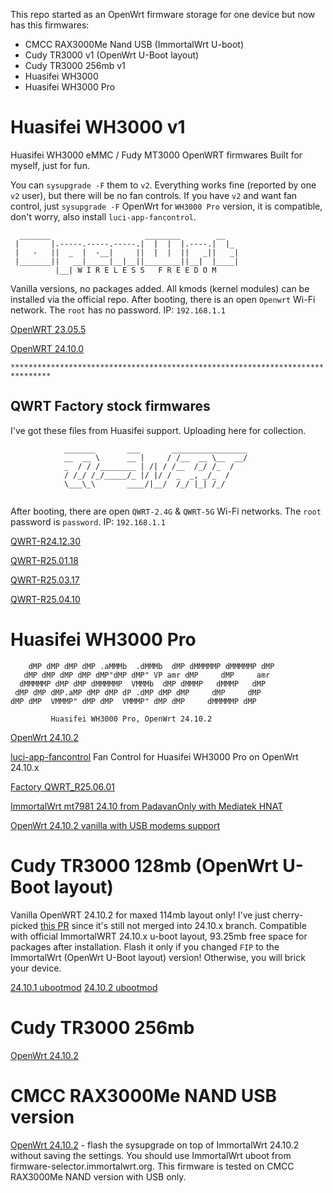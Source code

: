 This repo started as an OpenWrt firmware storage for one device but now has this firmwares:
- CMCC RAX3000Me Nand USB (ImmortalWrt U-boot)
- Cudy TR3000 v1 (OpenWrt U-Boot layout)
- Cudy TR3000 256mb v1
- Huasifei WH3000
- Huasifei WH3000 Pro

# Huasifei WH3000 v1
Huasifei WH3000 eMMC / Fudy MT3000 OpenWRT firmwares
Built for myself, just for fun.

You can `sysupgrade -F` them to `v2`. Everything works fine (reported by one `v2` user), but there will be no fan controls. If you have `v2` and want fan control, just `sysupgrade -F` OpenWrt for `WH3000 Pro` version, it is compatible, don't worry, also install `luci-app-fancontrol`.

```
  _______                     ________        __
 |       |.-----.-----.-----.|  |  |  |.----.|  |_
 |   -   ||  _  |  -__|     ||  |  |  ||   _||   _|
 |_______||   __|_____|__|__||________||__|  |____|
          |__| W I R E L E S S   F R E E D O M
```

Vanilla versions, no packages added. All kmods (kernel modules) can be installed via the official repo.
After booting, there is an open `Openwrt` Wi-Fi network. The `root` has no password. IP: `192.168.1.1`

[OpenWRT 23.05.5](https://github.com/fildunsky/Fudy-MT3000/raw/refs/heads/main/OpenWRT%2023.05.5/openwrt-23.05.5-mediatek-filogic-huasifei_wh3000-emmc-squashfs-sysupgrade.bin)

[OpenWRT 24.10.0](https://github.com/fildunsky/Fudy-MT3000/raw/refs/heads/main/OpenWRT%2024.10.0/openwrt-24.10.0-mediatek-filogic-huasifei_wh3000-emmc-squashfs-sysupgrade.bin)

`*******************************************************************************`

## QWRT Factory stock firmwares
I've got these files from Huasifei support. Uploading here for collection.

```
            _______       ___       _________________
            __  __ \      __ |     / /__  __ \__  __/
            _  / / /________ | /| / /__  /_/ /_  /
            / /_/ /_/_____/_ |/ |/ / _  _, _/_  /
            \___\_\       ____/|__/  /_/ |_| /_/
 
```
After booting, there are open `QWRT-2.4G` & `QWRT-5G` Wi-Fi networks. The `root` password is `password`. IP: `192.168.1.1`

[QWRT-R24.12.30](https://github.com/fildunsky/Fudy-MT3000/raw/refs/heads/main/QWRT%20Factory%20Stock/QWRT-R24.12.30-mediatek-mt7981-mt7981-huasifei-wh3000-emmc-squashfs-sysupgrade.bin)

[QWRT-R25.01.18](https://github.com/fildunsky/Fudy-MT3000/raw/refs/heads/main/QWRT%20Factory%20Stock/QWRT-R25.01.18-mediatek-mt7981-mt7981-huasifei-wh3000-emmc-squashfs-sysupgrade.bin)

[QWRT-R25.03.17](https://github.com/fildunsky/Fudy-MT3000/raw/refs/heads/main/QWRT%20Factory%20Stock/QWRT-R25.03.17-mediatek-mt7981-mt7981-huasifei-wh3000-emmc-squashfs-sysupgrade.bin)

[QWRT-R25.04.10](https://github.com/fildunsky/Fudy-MT3000/raw/refs/heads/main/QWRT%20Factory%20Stock/QWRT-R25.04.10-mediatek-mt7981-mt7981-huasifei-wh3000-emmc-squashfs-sysupgrade.bin)

# Huasifei WH3000 Pro
```
    dMP dMP dMP dMP .aMMMb  .dMMMb  dMP dMMMMMP dMMMMMP dMP 
   dMP dMP dMP dMP dMP"dMP dMP" VP amr dMP     dMP     amr  
  dMMMMMP dMP dMP dMMMMMP  VMMMb  dMP dMMMP   dMMMP   dMP   
 dMP dMP dMP.aMP dMP dMP dP .dMP dMP dMP     dMP     dMP    
dMP dMP  VMMMP" dMP dMP  VMMMP" dMP dMP     dMMMMMP dMP     

         Huasifei WH3000 Pro, OpenWrt 24.10.2
```

[OpenWrt 24.10.2](https://github.com/fildunsky/Fudy-MT3000/raw/refs/heads/main/OpenWRT%2024.10.2/openwrt-24.10.2-mediatek-filogic-huasifei_wh3000-pro-squashfs-sysupgrade.bin)

[luci-app-fancontrol](https://github.com/fildunsky/Fudy-MT3000/raw/refs/heads/main/fancontrol/luci-app-fancontrol_1-17-r1_aarch64_cortex-a53.ipk) Fan Control for Huasifei WH3000 Pro on OpenWrt 24.10.x

[Factory QWRT_R25.06.01](https://github.com/fildunsky/Fudy-MT3000/raw/refs/heads/main/QWRT%20Factory%20Stock/QWRT_R25_06_01_mediatek_mt7981_huasifei_fudy_pro_squashfs_sysupgrade.bin)

[ImmortalWrt mt7981 24.10 from PadavanOnly with Mediatek HNAT](https://github.com/fildunsky/Fudy-MT3000/raw/refs/heads/main/immortalwrt-mt798x-24.10%20PadavanOnly/immortalwrt-mediatek-filogic-huasifei_wh3000-pro-squashfs-sysupgrade.bin)

[OpenWrt 24.10.2 vanilla with USB modems support](https://github.com/fildunsky/Fudy-MT3000/raw/refs/heads/main/OpenWRT%2024.10.2%20USB%20modems/openwrt-24.10.2-mediatek-filogic-huasifei_wh3000-pro-squashfs-sysupgrade.bin)

# Cudy TR3000 128mb (OpenWrt U-Boot layout)
Vanilla OpenWRT 24.10.2 for maxed 114mb layout only! I've just cherry-picked [this PR](https://github.com/openwrt/openwrt/pull/17712) since it's still not merged into 24.10.x branch. Compatible with official ImmortalWRT 24.10.x u-boot layout, 93.25mb free space for packages after installation. Flash it only if you changed `FIP` to the ImmortalWrt (OpenWrt U-Boot layout) version! Otherwise, you will brick your device.

[24.10.1 ubootmod](https://github.com/fildunsky/Fudy-MT3000/raw/refs/heads/main/OpenWRT%2024.10.1/openwrt-24.10.1-mediatek-filogic-cudy_tr3000-v1-ubootmod-squashfs-sysupgrade.itb)
[24.10.2 ubootmod](https://github.com/fildunsky/Fudy-MT3000/raw/refs/heads/main/OpenWRT%2024.10.2/openwrt-24.10.2-mediatek-filogic-cudy_tr3000-v1-ubootmod-squashfs-sysupgrade.itb)

# Cudy TR3000 256mb
[OpenWrt 24.10.2](https://github.com/fildunsky/Fudy-MT3000/raw/refs/heads/main/OpenWRT%2024.10.2/openwrt-24.10.2-mediatek-filogic-cudy_tr3000-256mb-v1-squashfs-sysupgrade.bin)

# CMCC RAX3000Me NAND USB version

[OpenWrt 24.10.2](https://github.com/fildunsky/Fudy-MT3000/raw/refs/heads/main/OpenWRT%2024.10.2/openwrt-24.10.2-mediatek-filogic-cmcc_rax3000me-squashfs-sysupgrade.itb) - flash the sysupgrade on top of ImmortalWrt 24.10.2 without saving the settings. You should use ImmortalWrt uboot from firmware-selector.immortalwrt.org. This firmware is tested on CMCC RAX3000Me NAND version with USB only. 

